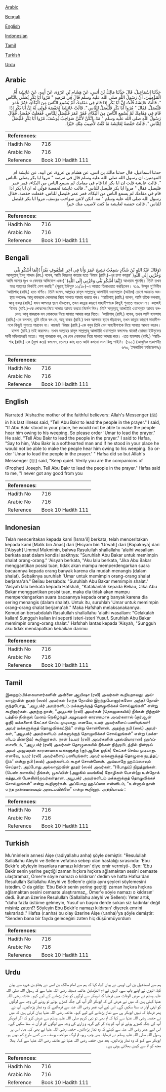 [Arabic](#arabic)

[Bengali](#bengali)

[English](#english)

[Indonesian](#indonesian)

[Tamil](#tamil)

[Turkish](#turkish)

[Urdu](#urdu)

## Arabic


<div dir="rtl" lang="ar" style={{fontSize:'larger',backgroundColor:'#f8f9fa',padding:20}}>
حَدَّثَنَا إِسْمَاعِيلُ، قَالَ حَدَّثَنَا مَالِكُ بْنُ أَنَسٍ، عَنْ هِشَامِ بْنِ عُرْوَةَ، عَنْ أَبِيهِ، عَنْ عَائِشَةَ أُمِّ الْمُؤْمِنِينَ، أَنَّ رَسُولَ اللَّهِ صلى الله عليه وسلم قَالَ فِي مَرَضِهِ ‏"‏ مُرُوا أَبَا بَكْرٍ يُصَلِّي بِالنَّاسِ ‏"‏‏.‏ قَالَتْ عَائِشَةُ قُلْتُ إِنَّ أَبَا بَكْرٍ إِذَا قَامَ فِي مَقَامِكَ لَمْ يُسْمِعِ النَّاسَ مِنَ الْبُكَاءِ، فَمُرْ عُمَرَ فَلْيُصَلِّ‏.‏ فَقَالَ ‏"‏ مُرُوا أَبَا بَكْرٍ فَلْيُصَلِّ لِلنَّاسِ ‏"‏‏.‏ قَالَتْ عَائِشَةُ لِحَفْصَةَ قُولِي لَهُ إِنَّ أَبَا بَكْرٍ إِذَا قَامَ فِي مَقَامِكَ لَمْ يُسْمِعِ النَّاسَ مِنَ الْبُكَاءِ، فَمُرْ عُمَرَ فَلْيُصَلِّ لِلنَّاسِ‏.‏ فَفَعَلَتْ حَفْصَةُ‏.‏ فَقَالَ رَسُولُ اللَّهِ صلى الله عليه وسلم ‏"‏ مَهْ، إِنَّكُنَّ لأَنْتُنَّ صَوَاحِبُ يُوسُفَ، مُرُوا أَبَا بَكْرٍ فَلْيُصَلِّ لِلنَّاسِ ‏"‏‏.‏ قَالَتْ حَفْصَةُ لِعَائِشَةَ مَا كُنْتُ لأُصِيبَ مِنْكِ خَيْرًا‏.‏
</div>
<div style={{backgroundColor:'#f8f9fa',padding:20, marginBottom: 10}}><table> <thead> <tr> <th>References:</th> <th></th> </tr> </thead> <tbody><tr><td>Hadith No</td><td>716</td></tr><tr><td>Arabic No</td><td>716</td></tr><tr><td>Reference</td><td>Book 10 Hadith 111</td></tr></tbody></table></div>


<div dir="rtl" lang="ar" style={{fontSize:'larger',backgroundColor:'#f8f9fa',padding:20}}>
حدثنا اسماعيل، قال حدثنا مالك بن انس، عن هشام بن عروة، عن ابيه، عن عايشة ام المومنين، ان رسول الله صلى الله عليه وسلم قال في مرضه " مروا ابا بكر يصلي بالناس ". قالت عايشة قلت ان ابا بكر اذا قام في مقامك لم يسمع الناس من البكاء، فمر عمر فليصل. فقال " مروا ابا بكر فليصل للناس ". قالت عايشة لحفصة قولي له ان ابا بكر اذا قام في مقامك لم يسمع الناس من البكاء، فمر عمر فليصل للناس. ففعلت حفصة. فقال رسول الله صلى الله عليه وسلم " مه، انكن لانتن صواحب يوسف، مروا ابا بكر فليصل للناس ". قالت حفصة لعايشة ما كنت لاصيب منك خيرا
</div>
<div style={{backgroundColor:'#f8f9fa',padding:20, marginBottom: 10}}><table> <thead> <tr> <th>References:</th> <th></th> </tr> </thead> <tbody><tr><td>Hadith No</td><td>716</td></tr><tr><td>Arabic No</td><td>716</td></tr><tr><td>Reference</td><td>Book 10 Hadith 111</td></tr></tbody></table></div>

## Bengali


<div dir="rtl" lang="bn" style={{fontSize:'larger',backgroundColor:'#f8f9fa',padding:20}}>
(وَقَالَ عَبْدُ اللهِ بْنُ شَدَّادٍ سَمِعْتُ نَشِيجَ عُمَرَ وَأَنَا فِي آخِرِ الصُّفُوفِ يَقْرَأُ )إِنَّمَا أَشْكُو بَثِّي وَحُزْنِي إِلَى اللَّهِ( ‘আবদুল্লাহ্ ইবনু শাদ্দাদ (রহ.) বলেন, আমি পিছনের কাতার হতে ‘উমার (রাযি.)-এর চাপা কান্নার আওয়ায শুনেছি। তিনি তখন (إِنَّمَا أَشْكُو بَثِّي وَحُزْنِي إِلَى اللَّهِ) ‘(আমি আমার দুঃখ ও বেদনার অভিযোগ একমাত্র আল্লাহর নিকটই পেশ করছি’’ (সূরাহ্ ইউসুফ ১২/১৮)-এ আয়াত তিলাওয়াত করছিলেন। ৭১৬. উম্মুল মু’মিনীন ‘আয়িশাহ্ (রাযি.) হতে বর্ণিত। তিনি বলেন, আল্লাহর রাসূল সাল্লাল্লাহু আলাইহি ওয়াসাল্লাম (অন্তিম) রোগে আক্রান্ত অবস্থায় বললেনঃ আবূ বাকরকে লোকদের নিয়ে সালাত আদায় করতে বল। ‘আয়িশাহ্ (রাযি.) বলেন, আমি তাঁকে বললাম, আবূ বাকর (রাযি.) যখন আপনার স্থলে দাঁড়াবেন, তখন কান্নার কারণে সাহাবীগণকে কিছুই শুনাতে পারবেন না। কাজেই ‘উমার (রাযি.)-কে লোকদের নিয়ে সালাত আদায় করতে নির্দেশ দিন। তিনি সাল্লাল্লাহু আলাইহি ওয়াসাল্লাম আবার বললেনঃ আবূ বাকরকে বল লোকদের নিয়ে সালাত আদায় করে নিতে। ‘আয়িশাহ্ (রাযি.) বলেন, তখন আমি হাফসাহ (রাযি.)-কে বললাম, তুমি তাঁকে বল যে, আবূ বাকর (রাযি.) যখন আপনার স্থানে দাঁড়াবেন, তখন কান্নার কারণে সাহাবীগণকে কিছুই শুনাতে পারবেন না। কাজেই ‘উমার (রাযি.)-কে বলুন তিনি যেন সাহাবীগণকে নিয়ে সালাত আদায় করেন। হাফ্সা (রাযি.) তাই করলেন। তখন আল্লাহর রাসূল সাল্লাল্লাহু আলাইহি ওয়াসাল্লাম বললেনঃ থামো! তোমরা ইউসুফের সাথী মহিলাদেরই মতো। আবূ বাকরকে বল, সে যেন লোকদের নিয়ে সালাত আদায় করে। এতে হাফসাহ (রাযি.) ‘আয়িশাহ্ (রাযি.)-কে (দুঃখ করে) বললেন, তোমার কাছ হতে আমি কখনো ভাল কিছু পাইনি। (১৯৮) (আধুনিক প্রকাশনীঃ ৬৭৩, ইসলামিক ফাউন্ডেশনঃ)
</div>
<div style={{backgroundColor:'#f8f9fa',padding:20, marginBottom: 10}}><table> <thead> <tr> <th>References:</th> <th></th> </tr> </thead> <tbody><tr><td>Hadith No</td><td>716</td></tr><tr><td>Arabic No</td><td>716</td></tr><tr><td>Reference</td><td>Book 10 Hadith 111</td></tr></tbody></table></div>

## English


<div dir="ltr" lang="en" style={{fontSize:'larger',backgroundColor:'#f8f9fa',padding:20}}>
Narrated 'Aisha:the mother of the faithful believers: Allah's Messenger (ﷺ) in his last illness said, "Tell Abu Bakr to lead the people in the prayer." I said, "If Abu Bakr stood in your place, he would not be able to make the people hear him owing to his weeping. So please order 'Umar to lead the prayer." He said, "Tell Abu Bakr to lead the people in the prayer." I said to Hafsa, "Say to him, 'Abu Bakr is a softhearted man and if he stood in your place he would not be able to make the people hear him owing to his weeping. So order 'Umar to lead the people in the prayer.' " Hafsa did so but Allah's Messenger (ﷺ) said, "Keep quiet. Verily you are the companions of (Prophet) Joseph. Tell Abu Bakr to lead the people in the prayer." Hafsa said to me, "I never got any good from you
</div>
<div style={{backgroundColor:'#f8f9fa',padding:20, marginBottom: 10}}><table> <thead> <tr> <th>References:</th> <th></th> </tr> </thead> <tbody><tr><td>Hadith No</td><td>716</td></tr><tr><td>Arabic No</td><td>716</td></tr><tr><td>Reference</td><td>Book 10 Hadith 111</td></tr></tbody></table></div>

## Indonesian


<div dir="ltr" lang="id" style={{fontSize:'larger',backgroundColor:'#f8f9fa',padding:20}}>
Telah menceritakan kepada kami [Isma'il] berkata, telah menceritakan kepada kami [Malik bin Anas] dari [Hisyam bin 'Urwah] dari [Bapaknya] dari ['Aisyah] Ummul Mukminin, bahwa Rasulullah shallallahu 'alaihi wasallam berkata saat dalam kondisi sakitnya: "Suruhlah Abu Bakar untuk memimpin shalat orang-orang." 'Aisyah berkata, "Aku lalu berkata, "Jika Abu Bakar menggantikan posisi tuan, tidak akan mampu memperdengarkan suara bacaannya kepada orang banyak karena dia mudah menangis (dalam shalat). Sebaiknya suruhlah 'Umar untuk memimpin orang-orang shalat berjama'ah." Beliau bersabda: "Suruhlah Abu Bakar memimpin shalat." 'Aisyah lalu berkata kepada Hafshah, "Katakanlah kepada Beliau, 'Jika Abu Bakar menggantikan posisi tuan, maka dia tidak akan mampu memperdengarkan suara bacaannya kepada orang banyak karena dia sering menangis (dalam shalat). Untuk itu, suruhlah 'Umar untuk memimpin orang-orang shalat berjama'ah." Maka Hafshah melaksanakannya. Kemudian bersabdalah Rasulullah shallallahu 'alaihi wasallam: "Celakalah kalian! Sungguh kalian ini seperti isteri-isteri Yusuf. Suruhlah Abu Bakar memimpin orang-orang shalat." Hafshah lantas kepada 'Aisyah, "Sungguh aku tidak mendapatkan kebaikan darimu
</div>
<div style={{backgroundColor:'#f8f9fa',padding:20, marginBottom: 10}}><table> <thead> <tr> <th>References:</th> <th></th> </tr> </thead> <tbody><tr><td>Hadith No</td><td>716</td></tr><tr><td>Arabic No</td><td>716</td></tr><tr><td>Reference</td><td>Book 10 Hadith 111</td></tr></tbody></table></div>

## Tamil


<div dir="ltr" lang="ta" style={{fontSize:'larger',backgroundColor:'#f8f9fa',padding:20}}>
இறைநம்பிக்கையாளர்களின் அன்னை ஆயிஷா (ரலி) அவர்கள் கூறியதாவது: அல்லாஹ்வின் தூதர் (ஸல்) அவர்கள் (எந்த நோயில் இறந்துபோனார்களோ அந்த) நோயி-ருந்தபோது, “அபூபக்ர் அவர்களிடம் மக்களுக்குத் தொழுவிக்கச் சொல்லுங்கள்” என்று கூறினார்கள். அதற்கு நான், “அபூபக்ர் (ரலி) அவர்கள் (தொழுகையில்) நீங்கள் நிற்குமிடத்தில் நின்றால் (மனம் நெகிழ்ந்து) அழுவதன் காரணமாக அவர்களால் (குர்ஆன் ஓதி) மக்களைக் கேட்கச் செய்ய முடியாது. எனவே, உமர் அவர்களைப் பணியுங்கள்! அவர் மக்களுக்குத் தொழுவிக்கட்டும்” என்று சொன்னேன். அதற்கு நபி (ஸல்) அவர்கள், “அபூபக்ர் அவர்களிடம் மக்களுக்குத் தொழுவிக்கச் சொல்லுங்கள்” என்று (மக்களிடம் மீண்டும்) கூறினார்கள். நான் (உமர் (ரலி) அவர்களின் புதல்வியாரான) ஹஃப்ஸாவிடம், “அபூபக்ர் (ரலி) அவர்கள் தொழுகையில் நீங்கள் நிற்குமிடத்தில் நின்றால் அவர் அழுவதன் காரணமாக மக்களுக்கு (குர்ஆனை ஓதிக்) கேட்கச் செய்ய முடியாது. எனவே, உமர் (ரலி) அவர்களைப் பணியுங்கள்; அவர் மக்களுக்குத் தொழுகை நடத்தட்டும்” என்று நபி (ஸல்) அவர்களிடம் கூறச் சொன்னேன். அவ்வாறே ஹஃப்ஸாவும் செய்தார். அப்போது அல்லாஹ்வின் தூதர் (ஸல்) அவர்கள், “(போதும்) நிறுத்துங்கள். (பெண் களாகிய) நீங்கள், யூசுஃபின் (அழகில் மயங்கிய) தோழிகள் போன்(று உள்நோக் கத்துடன் பேசுகின்)றவர்கள்தான். அபூபக்ர் அவர்களிடம் மக்களுக்குத் தொழுவிக்கச் சொல்லுங்கள்” என்று கூறினார்கள். அப்போது ஹஃப்ஸா என்னிடம், “உன்னால் நான் எந்த நன்மையையும் அடையவில்லை” என்று கூறினார். அத்தியாயம் :
</div>
<div style={{backgroundColor:'#f8f9fa',padding:20, marginBottom: 10}}><table> <thead> <tr> <th>References:</th> <th></th> </tr> </thead> <tbody><tr><td>Hadith No</td><td>716</td></tr><tr><td>Arabic No</td><td>716</td></tr><tr><td>Reference</td><td>Book 10 Hadith 111</td></tr></tbody></table></div>

## Turkish


<div dir="ltr" lang="tr" style={{fontSize:'larger',backgroundColor:'#f8f9fa',padding:20}}>
Mu'minlerin annesi Aişe (radiyallahu anha) şöyle demiştir: "Resulullah Sallallahu Aleyhi ve Sellem vefatına sebep olan hastalığı sırasında: 'Ebu Bekir'e söyleyin insanlara namazı kıldırsın’ diye emir vermişti-. Ben: 'Ebu Bekir senin yerine geçtiği zaman hıçkıra hıçkıra ağlamaktan sesini cemaate ulaştıramaz, Ömer'e söyle namazı o kıldırsın' dedim ve hatta Hafsa'dan Resulullah Sallallahu Aleyhi ve Sellem'e gidip aynı şeyleri söylemesini istedim. O da gidip: 'Ebu Bekir senin yerine geçtiği zaman hıçkıra hıçkıra ağlamaktan sesini cemaate ulaştıramaz,, Ömer'e söyle namazı o kıldırsın' dedi. Bunun üzerine Resulullah (Sallallahu aleyhi ve Sellem): Yeter artık, "daha fazla üstüme gelmeyin, Yusuf un başını derde sokan siz kadınlar değil misiniz zaten!? Söyleyin Ebu Bekir'e namazı kıldırsın' diyerek emrini tekrarladı." Hafsa (r.anha) bu olay üzerine Aişe (r.anha)'ya şöyle demiştir: "Senden bana bir fayda geleceğini zaten hiç düşünmüyordum
</div>
<div style={{backgroundColor:'#f8f9fa',padding:20, marginBottom: 10}}><table> <thead> <tr> <th>References:</th> <th></th> </tr> </thead> <tbody><tr><td>Hadith No</td><td>716</td></tr><tr><td>Arabic No</td><td>716</td></tr><tr><td>Reference</td><td>Book 10 Hadith 111</td></tr></tbody></table></div>

## Urdu


<div dir="rtl" lang="ur" style={{fontSize:'larger',backgroundColor:'#f8f9fa',padding:20}}>
ہم سے اسماعیل بن ابی اویس نے بیان کیا، کہا کہ ہم سے امام مالک بن انس نے ہشام بن عروہ سے بیان کیا، انہوں نے اپنے باپ سے، انہوں نے ام المؤمنین عائشہ صدیقہ رضی اللہ عنہا سے کہ رسول اللہ صلی اللہ علیہ وسلم نے مرض الوفات میں فرمایا کہ ابوبکر سے لوگوں کو نماز پڑھانے کے لیے کہو۔ عائشہ رضی اللہ عنہا کہتی ہیں کہ میں نے عرض کی کہ ابوبکر اگر آپ کی جگہ کھڑے ہوئے تو رونے کی وجہ سے لوگوں کو اپنی آواز نہ سنا سکیں گے۔ اس لیے آپ عمر رضی اللہ عنہ سے فرمائیے کہ وہ نماز پڑھائیں۔ آپ نے پھر فرمایا کہ نہیں ابوبکر ہی سے نماز پڑھانے کے لیے کہو۔ عائشہ رضی اللہ عنہا بیان کرتی ہیں کہ میں نے حفصہ رضی اللہ عنہا سے کہا کہ تم بھی تو نبی کریم صلی اللہ علیہ وسلم سے عرض کرو کہ اگر ابوبکر آپ کی جگہ کھڑے ہوئے تو آپ کو یاد کر کے گریہ و زاری کی وجہ سے لوگوں کو قرآن نہ سنا سکیں گے۔ اس لیے عمر رضی اللہ عنہ سے کہئے کہ وہ نماز پڑھائیں۔ حفصہ رضی اللہ عنہا نے بھی کہہ دیا۔ اس پر رسول اللہ صلی اللہ علیہ وسلم نے فرمایا۔ بس چپ رہو، تم لوگ صواحب یوسف سے کسی طرح کم نہیں ہو۔ ابوبکر سے کہو کہ وہ نماز پڑھائیں۔ بعد میں حفصہ رضی اللہ عنہا نے عائشہ رضی اللہ عنہا سے کہا۔ بھلا مجھ کو تم سے کہیں بھلائی ہونی ہے۔
</div>
<div style={{backgroundColor:'#f8f9fa',padding:20, marginBottom: 10}}><table> <thead> <tr> <th>References:</th> <th></th> </tr> </thead> <tbody><tr><td>Hadith No</td><td>716</td></tr><tr><td>Arabic No</td><td>716</td></tr><tr><td>Reference</td><td>Book 10 Hadith 111</td></tr></tbody></table></div>